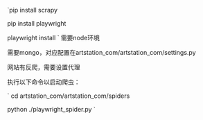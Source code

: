 `pip install scrapy

pip install playwright

playwright install
`
需要node环境

需要mongo，对应配置在artstation_com/artstation_com/settings.py

网站有反爬，需要设置代理

执行以下命令以启动爬虫：

`
cd artstation_com/artstation_com/spiders

python ./playwright_spider.py
`